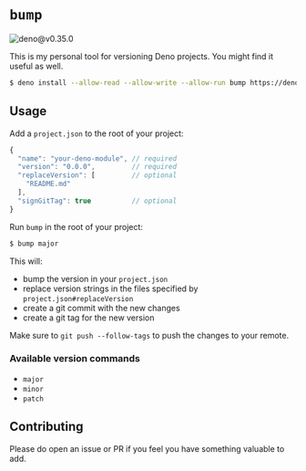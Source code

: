 # `bump`

![deno@v0.35.0](https://github.com/iAmNathanJ/bump/workflows/deno@v0.35.0/badge.svg)

This is my personal tool for versioning Deno projects. You might find it useful as well.

```sh
$ deno install --allow-read --allow-write --allow-run bump https://denopkg.com/iamnathanj/bump@v1.0.2/cli.ts
```

## Usage

Add a `project.json` to the root of your project:

```js
{
  "name": "your-deno-module", // required 
  "version": "0.0.0",         // required
  "replaceVersion": [         // optional
    "README.md"
  ],
  "signGitTag": true          // optional
}
```

Run `bump` in the root of your project:
```sh
$ bump major
```

This will:
- bump the version in your `project.json`
- replace version strings in the files specified by `project.json#replaceVersion`
- create a git commit with the new changes
- create a git tag for the new version

Make sure to `git push --follow-tags` to push the changes to your remote.

### Available version commands
- `major`
- `minor`
- `patch`

## Contributing
Please do open an issue or PR if you feel you have something valuable to add. 
